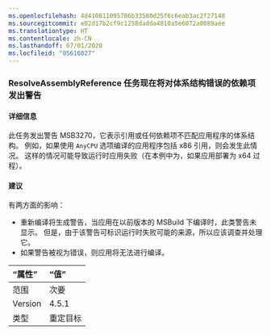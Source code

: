 ```yaml
---
ms.openlocfilehash: 4d410811095786b33580d25f6c6eab3ac2f27148
ms.sourcegitcommit: e02d17b2cf9c1258dadda4810a5e6072a0089aee
ms.translationtype: HT
ms.contentlocale: zh-CN
ms.lasthandoff: 07/01/2020
ms.locfileid: "85616027"
---
```

### <a name="resolveassemblyreference-task-now-warns-of-dependencies-with-the-wrong-architecture"></a>ResolveAssemblyReference 任务现在将对体系结构错误的依赖项发出警告

#### <a name="details"></a>详细信息

此任务发出警告 MSB3270，它表示引用或任何依赖项不匹配应用程序的体系结构。 例如，如果使用 `AnyCPU` 选项编译的应用程序包括 x86 引用，则会发生此情况。 这样的情况可能导致运行时应用失败（在本例中为，如果应用部署为 x64 过程）。

#### <a name="suggestion"></a>建议

有两方面的影响：

- 重新编译将生成警告，当应用在以前版本的 MSBuild 下编译时，此类警告未显示。 但是，由于该警告可标识运行时失败可能的来源，所以应该调查并处理它。
- 如果警告被视为错误，则应用将无法进行编译。

| “属性”    | “值”       |
|:--------|:------------|
| 范围   | 次要       |
| Version | 4.5.1       |
| 类型    | 重定目标 |
